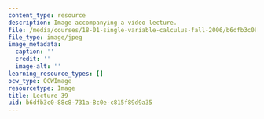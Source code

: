 ```yaml
---
content_type: resource
description: Image accompanying a video lecture.
file: /media/courses/18-01-single-variable-calculus-fall-2006/b6dfb3c088c8731a8c0ec815f89d9a35_lec39.jpg
file_type: image/jpeg
image_metadata:
  caption: ''
  credit: ''
  image-alt: ''
learning_resource_types: []
ocw_type: OCWImage
resourcetype: Image
title: Lecture 39
uid: b6dfb3c0-88c8-731a-8c0e-c815f89d9a35
---
```

